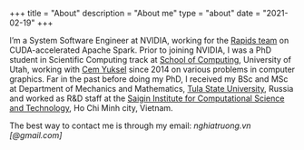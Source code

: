 +++
title = "About"
description = "About me"
type = "about"
date = "2021-02-19"
+++

I’m a System Software Engineer at NVIDIA, working for the [Rapids team](http://rapids.ai/) on CUDA-accelerated Apache Spark. Prior to joining NVIDIA, I was a PhD student in Scientific Computing track at [School of Computing](https://www.cs.utah.edu/), University of Utah, working with [Cem Yuksel](http://cemyuksel.com/) since 2014 on various problems in computer graphics. Far in the past before doing my PhD, I received my BSc and MSc at Department of Mechanics and Mathematics, [Tula State University](http://tsu.tula.ru), Russia and worked as R&D staff at the [Saigin Institute for Computational Science and Technology](http://icst.org.vn/en/), Ho Chi Minh city, Vietnam.

The best way to contact me is through my email: *nghiatruong.vn [@gmail.com]*